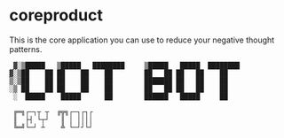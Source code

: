 # coreproduct
This is the core application you can use to reduce your negative thought patterns. 


```
 ▓░▒█████   ▒█████   ████████     ▒█████   █████  ████████ 
▓░▒██    ██ ██    ██    ██        ██   ██ ██   ██    ██    
▒░▒██    ██ ██    ██    ██        ███████ ██   ██    ██    
░▒ ██    ██ ██    ██    ██        ██   ██ ██   ██    ██    
 ░  █████    █████      ██        ██████   █████     ██    

 ╔═╗┌─┐┬ ┬  ╔╦╗┌─┐┌┐┌
 ║  ├┤ └┬┘   ║ │ ││││
 ╚═╝└─┘ ┴    ╩ └─┘┘└┘
```